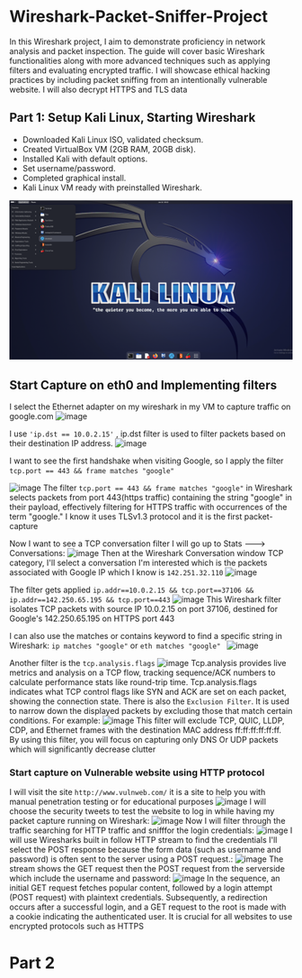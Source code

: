# Wireshark-Packet-Sniffer-Project

In this Wireshark project, I aim to demonstrate proficiency in network analysis and packet inspection. The guide will cover basic Wireshark functionalities along with more advanced techniques such as applying filters and evaluating encrypted traffic. I will showcase ethical hacking practices by including packet sniffing from an intentionally vulnerable website. I will also decrypt HTTPS and TLS data

## Part 1: Setup Kali Linux, Starting Wireshark

- Downloaded Kali Linux ISO, validated checksum.
- Created VirtualBox VM (2GB RAM, 20GB disk).
- Installed Kali with default options.
- Set username/password.
- Completed graphical install.
- Kali Linux VM ready with preinstalled Wireshark.

<img src="Wireshark%20Project%20images/setup.png" alt="Setup Image" width="1000"/>


## Start Capture on eth0 and Implementing filters 
I select the Ethernet adapter on my wireshark in my VM to capture traffic on google.com
![image](https://github.com/mubarizsaeed/Wireshark-Packet-Sniffer-Project/assets/98554238/0757f772-1656-4bbe-ad73-4ae3c9ab8444)

I use `'ip.dst == 10.0.2.15'` , ip.dst filter is used to filter packets based on their destination IP address. 
![image](https://github.com/mubarizsaeed/Wireshark-Packet-Sniffer-Project/assets/98554238/7684208f-ef20-458a-8d3e-9b7573a9247f)

I want to see the first handshake when visiting Google, so I apply the filter `tcp.port == 443 && frame matches "google"`

![image](https://github.com/mubarizsaeed/Wireshark-Packet-Sniffer-Project/assets/98554238/b6e23d29-254f-4fe5-98fc-4e29927303b6)
The filter `tcp.port == 443 && frame matches "google"` in Wireshark selects packets from port 443(https traffic) containing the string "google" in their payload, effectively filtering for HTTPS traffic with occurrences of the term "google." I know it uses TLSv1.3 protocol and it is the first packet-capture

Now I want to see a TCP conversation filter I will go up to Stats ---> Conversations:
![image](https://github.com/mubarizsaeed/Wireshark-Packet-Sniffer-Project/assets/98554238/84a880aa-6c7a-4628-93a2-74f18a427245)
Then at the Wireshark Conversation window TCP category, I'll select a conversation I'm interested which is the packets associated with Google IP which I know is `142.251.32.110`
![image](https://github.com/mubarizsaeed/Wireshark-Packet-Sniffer-Project/assets/98554238/f41c344f-5112-42d2-8047-bb238e9aa22b)

The filter gets applied `ip.addr==10.0.2.15 && tcp.port==37106 && ip.addr==142.250.65.195 && tcp.port==443`
![image](https://github.com/mubarizsaeed/Wireshark-Packet-Sniffer-Project/assets/98554238/5ffb9127-9796-45eb-b9c7-7b6ae6e7da92)
This Wireshark filter isolates TCP packets with source IP 10.0.2.15 on port 37106, destined for Google's 142.250.65.195 on HTTPS port 443

I can also use the matches or contains keyword to find a specific string in Wireshark: `ip matches "google"` or `eth matches "google" `
![image](https://github.com/mubarizsaeed/Wireshark-Packet-Sniffer-Project/assets/98554238/07418985-36e7-4d93-a3a4-923331f25312)

Another filter is the `tcp.analysis.flags`
![image](https://github.com/mubarizsaeed/Wireshark-Packet-Sniffer-Project/assets/98554238/eb3f7fa2-1253-4fa8-a20a-94f8e1da5eb1)
Tcp.analysis provides live metrics and analysis on a TCP flow, tracking sequence/ACK numbers to calculate performance stats like round-trip time. Tcp.analysis.flags indicates what TCP control flags like SYN and ACK are set on each packet, showing the connection state.
There is also the `Exclusion Filter`. It is used to narrow down the displayed packets by excluding those that match certain conditions.
For example:
![image](https://github.com/mubarizsaeed/Wireshark-Packet-Sniffer-Project/assets/98554238/5b1a2115-bbd7-4ada-8a9c-9602415d8b82)
This filter will exclude TCP, QUIC, LLDP, CDP, and Ethernet frames with the destination MAC address ff:ff:ff:ff:ff:ff. By using this filter, you will focus on capturing only DNS Or UDP packets which will significantly decrease clutter 

### Start capture on Vulnerable website using HTTP protocol  
I will visit the site `http://www.vulnweb.com/` it is a site to help you with manual penetration testing or for educational purposes
![image](https://github.com/mubarizsaeed/Wireshark-Packet-Sniffer-Project/assets/98554238/06985044-b088-4cc3-8d4c-48044b7f144f)
I will choose the security tweets to test the website to log in while having my packet capture running on Wireshark:
![image](https://github.com/mubarizsaeed/Wireshark-Packet-Sniffer-Project/assets/98554238/8655b84d-98f6-43c5-bf9f-27c280416e9a)
Now I will filter through the traffic searching for HTTP traffic and snifffor the login credentials:
![image](https://github.com/mubarizsaeed/Wireshark-Packet-Sniffer-Project/assets/98554238/5614c1d1-86c5-48bf-9a61-9215aa2759e3)
I will use Wiresharks built in follow HTTP stream to find the credentials I'll select the POST response because the form data (such as username and password) is often sent to the server using a POST request.:
![image](https://github.com/mubarizsaeed/Wireshark-Packet-Sniffer-Project/assets/98554238/90a28003-fa1b-4437-a4ab-eb9c92d8a67c)
The stream shows the GET request then the POST request from the serverside which include the username and password:
![image](https://github.com/mubarizsaeed/Wireshark-Packet-Sniffer-Project/assets/98554238/368a5997-2c96-4aba-af74-66efe1323b7b)
In the sequence, an initial GET request fetches popular content, followed by a login attempt (POST request) with plaintext credentials. Subsequently, a redirection occurs after a successful login, and a GET request to the root is made with a cookie indicating the authenticated user. It is crucial for all websites to use encrypted protocols such as HTTPS


# Part 2 
